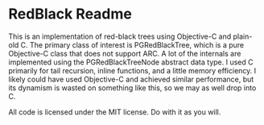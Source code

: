 # RedBlack Readme

This is an implementation of red-black trees using Objective-C and plain-old C. The primary class of interest is PGRedBlackTree, which is a pure Objective-C class that does not support ARC. A lot of the internals are implemented using the PGRedBlackTreeNode abstract data type. I used C primarily for tail recursion, inline functions, and a little memory efficiency. I likely could have used Objective-C and achieved similar performance, but its dynamism is wasted on something like this, so we may as well drop into C.

All code is licensed under the MIT license. Do with it as you will.
